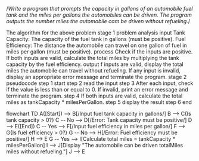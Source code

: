 /*Write a program that prompts the capacity in gallons of an automobile fuel tank and the miles per gallons
the automobiles can be driven. The program outputs the number miles the automobile cam be driven
without refueling.*/

The algorithm for the above problem
stage 1 problem analysis 
input 
Tank Capacity: The capacity of the fuel tank in gallons (must be positive).
Fuel Efficiency: The distance the automobile can travel on one gallon of fuel in miles per gallon (must be positive).
process
Check if the inputs are positive. 
If both inputs are valid, calculate the total miles by multiplying the tank capacity by the fuel efficiency.
output
f inputs are valid, display the total miles the automobile can travel without refueling.
If any input is invalid, display an appropriate error message and terminate the program.
stage 2  pseudocode
step 1 start
step 2 read the input 
step 3 After each input, check if the value is less than or equal to 0.
If invalid, print an error message and terminate the program.
step 4 If both inputs are valid, calculate the total miles as tankCapacity * milesPerGallon.
step 5 display the result 
step 6 end

flowchart TD
A([Start]) --> B[/Input fuel tank capacity in gallons/]
B --> C{Is tank capacity > 0?}
C -- No --> D[/Error: Tank capacity must be positive/]
D --> E([End])
C -- Yes --> F[/Input fuel efficiency in miles per gallon/]
F --> G{Is fuel efficiency > 0?}
G -- No --> H[/Error: Fuel efficiency must be positive/]
H --> E
G -- Yes --> I[Calculate total miles = tankCapacity * milesPerGallon]
I --> J[Display "The automobile can be driven totalMiles miles without refueling."]
J --> E
